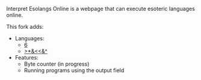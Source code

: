 Interpret Esolangs Online is a webpage that can execute esoteric languages online.

This fork adds:
* Languages:
  * [6](https://esolangs.org/wiki/6)
  * [>*&<<&^](https://esolangs.org/wiki/%E2%80%BA*%26%C2%AB%26%5E)
* Features:
  * Byte counter (in progress)
  * Running programs using the output field